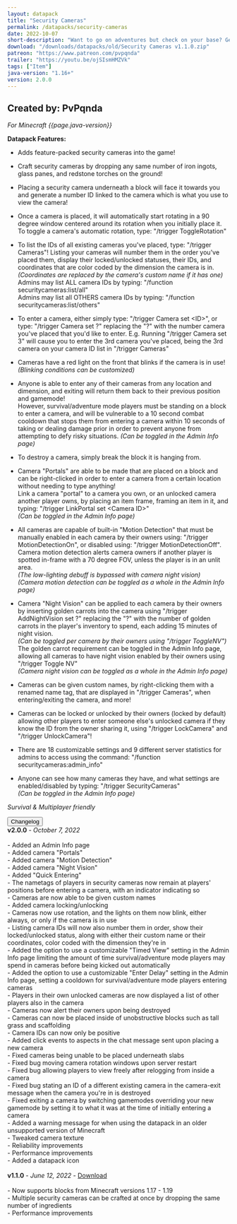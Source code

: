 ```yaml
---
layout: datapack
title: "Security Cameras"
permalink: /datapacks/security-cameras
date: 2022-10-07
short-description: "Want to go on adventures but check on your base? Get security cameras."
download: "/downloads/datapacks/old/Security Cameras v1.1.0.zip"
patreon: "https://www.patreon.com/pvpqnda"
trailer: "https://youtu.be/ojSIsmHMZVk"
tags: ["Item"]
java-version: "1.16+"
version: 2.0.0
---
```

Created by: PvPqnda
-
*For Minecraft {{page.java-version}}*

**Datapack Features:**

   * Adds feature-packed security cameras into the game!

   * Craft security cameras by dropping any same number of iron ingots, glass panes,
      and redstone torches on the ground!

   * Placing a security camera underneath a block will face it towards you and
      generate a number ID linked to the camera which is what you use to view the
      camera!

   * Once a camera is placed, it will automatically start rotating in a 90 degree
      window centered around its rotation when you initially place it.<br>
     To toggle a camera's automatic rotation, type: "/trigger ToggleRotation"

   * To list the IDs of all existing cameras you've placed, type: "/trigger Cameras"!
      Listing your cameras will number them in the order you've placed them, display
      their locked/unlocked statuses, their IDs, and coordinates that are color coded
      by the dimension the camera is in.<br>
      *(Coordinates are replaced by the camera's custom name if it has one)*<br>
     Admins may list ALL camera IDs by typing:
      "/function securitycameras:list/all"<br>
     Admins may list all OTHERS camera IDs by typing:
      "/function securitycameras:list/others"

   * To enter a camera, either simply type: "/trigger Camera set \<ID>", or type:
      "/trigger Camera set ?" replacing the "?" with the number camera you've placed
      that you'd like to enter. E.g. Running "/trigger Camera set 3" will cause you
      to enter the 3rd camera you've placed, being the 3rd camera on your camera ID
      list in "/trigger Cameras"

   * Cameras have a red light on the front that blinks if the camera is in use!<br>
     *(Blinking conditions can be customized)*

   * Anyone is able to enter any of their cameras from any location and dimension,
      and exiting will return them back to their previous position and gamemode!<br>
     However, survival/adventure mode players must be standing on a block to enter a
      camera, and will be vulnerable to a 10 second combat cooldown that stops them
      from entering a camera within 10 seconds of taking or dealing damage prior in
      order to prevent anyone from attempting to defy risky situations.
     *(Can be toggled in the Admin Info page)*

   * To destroy a camera, simply break the block it is hanging from.

   * Camera "Portals" are able to be made that are placed on a block and can be
      right-clicked in order to enter a camera from a certain location without
      needing to type anything!<br>
     Link a camera "portal" to a camera you own, or an unlocked camera another
      player owns, by placing an item frame, framing an item in it, and typing:
      "/trigger LinkPortal set \<Camera ID>"<br>
      *(Can be toggled in the Admin Info page)*

   * All cameras are capable of built-in "Motion Detection" that must be manually
      enabled in each camera by their owners using: "/trigger MotionDetectionOn",
      or disabled using: "/trigger MotionDetectionOff".<br>
     Camera motion detection alerts camera owners if another player is spotted
      in-frame with a 70 degree FOV, unless the player is in an unlit area.<br>
      *(The low-lighting debuff is bypassed with camera night vision)*<br>
     *(Camera motion detection can be toggled as a whole in the Admin Info page)*

   * Camera "Night Vision" can be applied to each camera by their owners by inserting
      golden carrots into the camera using "/trigger AddNightVision set ?" replacing
      the "?" with the number of golden carrots in the player's inventory to spend,
      each adding 15 minutes of night vision.<br>
      *(Can be toggled per camera by their owners using "/trigger ToggleNV")*<br>
     The golden carrot requirement can be toggled in the Admin Info page, allowing
      all cameras to have night vision enabled by their owners using
      "/trigger Toggle NV"<br>
     *(Camera night vision can be toggled as a whole in the Admin Info page)*

   * Cameras can be given custom names, by right-clicking them with a renamed name
      tag, that are displayed in "/trigger Cameras", when entering/exiting the
      camera, and more!

   * Cameras can be locked or unlocked by their owners (locked by default) allowing
      other players to enter someone else's unlocked camera if they know the ID from
      the owner sharing it, using "/trigger LockCamera" and "/trigger UnlockCamera"!

   * There are 18 customizable settings and 9 different server statistics for admins
      to access using the command: "/function securitycameras:admin_info"

   * Anyone can see how many cameras they have, and what settings are
      enabled/disabled by typing: "/trigger SecurityCameras"<br>
     *(Can be toggled in the Admin Info page)*

*Survival & Multiplayer friendly*

<div id="accordion">
  <div class="card">
        <button class="card-header mb-0 btn btn-link text-decoration-none" data-toggle="collapse" data-target="#changelog" aria-expanded="false" aria-controls="changelog" id="changelogBtn">
           Changelog
        </button>
</div>

<div id="changelog" class="collapse" aria-labelledby="changelogBtn" data-parent="#accordion">
      <div class="card-body">
<b>v2.0.0</b> - <em>October 7, 2022</em><br>
<br>
- Added an Admin Info page<br>
- Added camera "Portals"<br>
- Added camera "Motion Detection"<br>
- Added camera "Night Vision"<br>
- Added "Quick Entering"<br>
- The nametags of players in security cameras now remain at players' positions before entering a camera, with an indicator indicating so<br>
- Cameras are now able to be given custom names<br>
- Added camera locking/unlocking<br>
- Cameras now use rotation, and the lights on them now blink, either always, or only if the camera is in use<br>
- Listing camera IDs will now also number them in order, show their locked/unlocked status, along with either their custom name or their coordinates, color coded with the dimension they're in<br>
- Added the option to use a customizable "Timed View" setting in the Admin Info page limiting the amount of time survival/adventure mode players may spend in cameras before being kicked out automatically<br>
- Added the option to use a customizable "Enter Delay" setting in the Admin Info page, setting a cooldown for survival/adventure mode players entering cameras<br>
- Players in their own unlocked cameras are now displayed a list of other players also in the camera<br>
- Cameras now alert their owners upon being destroyed<br>
- Cameras can now be placed inside of unobstructive blocks such as tall grass and scaffolding<br>
- Camera IDs can now only be positive<br>
- Added click events to aspects in the chat message sent upon placing a new camera<br>
- Fixed cameras being unable to be placed underneath slabs<br>
- Fixed bug moving camera rotation windows upon server restart<br>
- Fixed bug allowing players to view freely after relogging from inside a camera<br>
- Fixed bug stating an ID of a different existing camera in the camera-exit message when the camera you're in is destroyed<br>
- Fixed exiting a camera by switching gamemodes overriding your new gamemode by setting it to what it was at the time of initially entering a camera<br>
- Added a warning message for when using the datapack in an older unsupported version of Minecraft<br>
- Tweaked camera texture<br>
- Reliability improvements<br>
- Performance improvements<br>
- Added a datapack icon<br>
<br>
<b>v1.1.0</b> - <em>June 12, 2022</em> - <a style="text-decoration: underline;" href="/downloads/datapacks/old/Security Cameras v1.1.0.zip" download>Download</a><br>
<br>
- Now supports blocks from Minecraft versions 1.17 - 1.19<br>
- Multiple security cameras can be crafted at once by dropping the same number of ingredients<br>
- Performance improvements<br>
      </div>
    </div>
  </div>